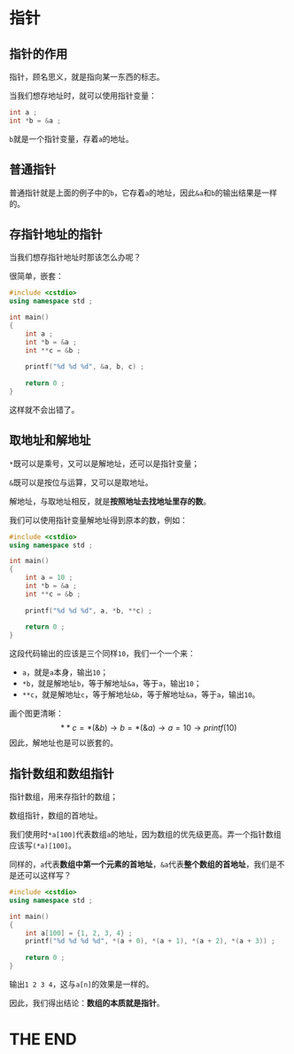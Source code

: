 # 指针

## 指针的作用

指针，顾名思义，就是指向某一东西的标志。

当我们想存地址时，就可以使用指针变量：

```cpp
int a ;
int *b = &a ;
```

`b`就是一个指针变量，存着`a`的地址。

## 普通指针

普通指针就是上面的例子中的`b`，它存着`a`的地址，因此`&a`和`b`的输出结果是一样的。

## 存指针地址的指针

当我们想存指针地址时那该怎么办呢？

很简单，嵌套：

```cpp
#include <cstdio>
using namespace std ;

int main()
{
    int a ;
    int *b = &a ;
    int **c = &b ;
    
    printf("%d %d %d", &a, b, c) ;
    
    return 0 ;
}
```

这样就不会出错了。

## 取地址和解地址

`*`既可以是乘号，又可以是解地址，还可以是指针变量；

`&`既可以是按位与运算，又可以是取地址。

解地址，与取地址相反，就是**按照地址去找地址里存的数**。

我们可以使用指针变量解地址得到原本的数，例如：

```cpp
#include <cstdio>
using namespace std ;

int main()
{
    int a = 10 ;
    int *b = &a ;
    int **c = &b ;
    
    printf("%d %d %d", a, *b, **c) ;
    
    return 0 ;
}
```

这段代码输出的应该是三个同样`10`，我们一个一个来：

- `a`，就是`a`本身，输出`10`；
- `*b`，就是解地址`b`，等于解地址`&a`，等于`a`，输出`10`；
- `**c`，就是解地址`c`，等于解地址`&b`，等于解地址`&a`，等于`a`，输出`10`。

画个图更清晰：
$$
**c=*(\&b) \to b=*(\&a) \to a = 10 \to printf(10)
$$
因此，解地址也是可以嵌套的。

## 指针数组和数组指针

指针数组，用来存指针的数组；

数组指针，数组的首地址。

我们使用时`*a[100]`代表数组`a`的地址，因为数组的优先级更高。弄一个指针数组应该写`(*a)[100]`。

同样的，`a`代表**数组中第一个元素的首地址**，`&a`代表**整个数组的首地址**，我们是不是还可以这样写？

```cpp
#include <cstdio>
using namespace std ;

int main()
{
    int a[100] = {1, 2, 3, 4} ;
    printf("%d %d %d %d", *(a + 0), *(a + 1), *(a + 2), *(a + 3)) ;
    
    return 0 ;
}
```

输出`1 2 3 4`，这与`a[n]`的效果是一样的。

因此，我们得出结论：**数组的本质就是指针**。

# THE END
